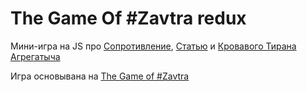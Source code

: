 # The Game Of #Zavtra redux
Мини-игра на JS про [Сопротивление](https://vk.com/agregatowrite), 
[Статью](https://vk.com/agrepublic?w=wall-41727747_26941) и 
[Кровавого Тирана Агрегатыча](https://vk.com/agregato)

Игра основывана на 
[The Game of #Zavtra](https://github.com/Glucksistemi/zavtra)





